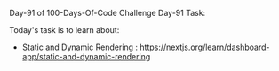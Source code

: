 Day-91 of 100-Days-Of-Code Challenge
Day-91 Task:

Today's task is to learn about:

* Static and Dynamic Rendering : https://nextjs.org/learn/dashboard-app/static-and-dynamic-rendering